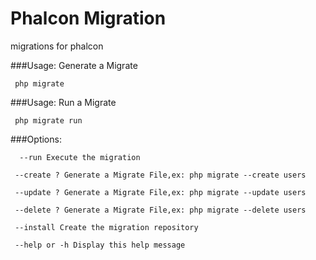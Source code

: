 # Phalcon Migration
migrations for phalcon

###Usage: Generate a Migrate

     php migrate

###Usage: Run a Migrate

     php migrate run

###Options:
	
	  --run Execute the migration

     --create ? Generate a Migrate File,ex: php migrate --create users

     --update ? Generate a Migrate File,ex: php migrate --update users

     --delete ? Generate a Migrate File,ex: php migrate --delete users

     --install Create the migration repository

     --help or -h Display this help message